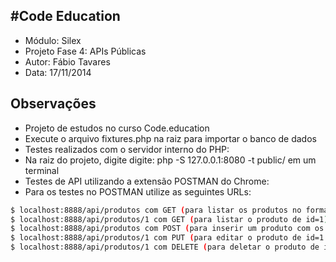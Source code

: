#Code Education
----
- Módulo: Silex
- Projeto Fase 4: APIs Públicas
- Autor: Fábio Tavares
- Data: 17/11/2014

Observações
----
- Projeto de estudos no curso Code.education
- Execute o arquivo fixtures.php na raiz para importar o banco de dados
- Testes realizados com o servidor interno do PHP:
- Na raiz do projeto, digite digite: php -S 127.0.0.1:8080 -t public/ em um terminal
- Testes de API utilizando a extensão POSTMAN do Chrome:
- Para os testes no POSTMAN utilize as seguintes URLs:
```sh
$ localhost:8888/api/produtos com GET (para listar os produtos no formato json)
$ localhost:8888/api/produtos/1 com GET (para listar o produto de id=1)
$ localhost:8888/api/produtos com POST (para inserir um produto com os campos digitados)
$ localhost:8888/api/produtos/1 com PUT (para editar o produto de id=1 com os valores digitados)
$ localhost:8888/api/produtos/1 com DELETE (para deletar o produto de id=1)
```

